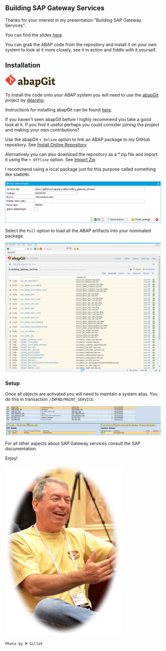 ## Building SAP Gateway Services

Thanks for your interest in my presentation "Building SAP Gateway Services".

You can find the slides [here](./slides/slides.html).

You can grab the ABAP code from the repository and install it on your own system to look at it more closely, see it in action and fiddle with it yourself.

## Installation

![Image](./img/abapgit.png)

To install the code onto your ABAP system you will need to use the [abapGit](http://abapgit.org) project by [@larshp](https://github.com/larshp).

Instructions for installing abapGit can be found [here](https://docs.abapgit.org/user-guide/).

If you haven't seen abapGit before I highly recommend you take a good look at it. If you find it useful perhaps you could consider joining the project and making your own contributions?

Use the abapGit `+ Online` option to link an ABAP package to my GitHub repository. See [Install Online Repository](https://docs.abapgit.org/user-guide/projects/online/install.html)

Alernatively you can also download the repository as a \*.zip file and import it using the `+ Offline` option. See [Import Zip](https://docs.abapgit.org/user-guide/projects/offline/import-zip.html)

I recommend using a local package just for this purpose called something like `$GWDEMO`.

![Image](./img/new_project.png)

Select the `Pull` option to load all the ABAP artifacts into your nominated package.

![Image](./img/pull_repo.png)

### Setup

Once all objects are activated you will need to maintain a system alias. You do this in transaction `/IWFND/MAINT_SERVICE`.

![Image](./img/system_alias.png)

For all other aspects about SAP Gateway services consult the SAP documentation.

Enjoy!

![Image](./img/robbo.png)

    Photo by M Gillet
